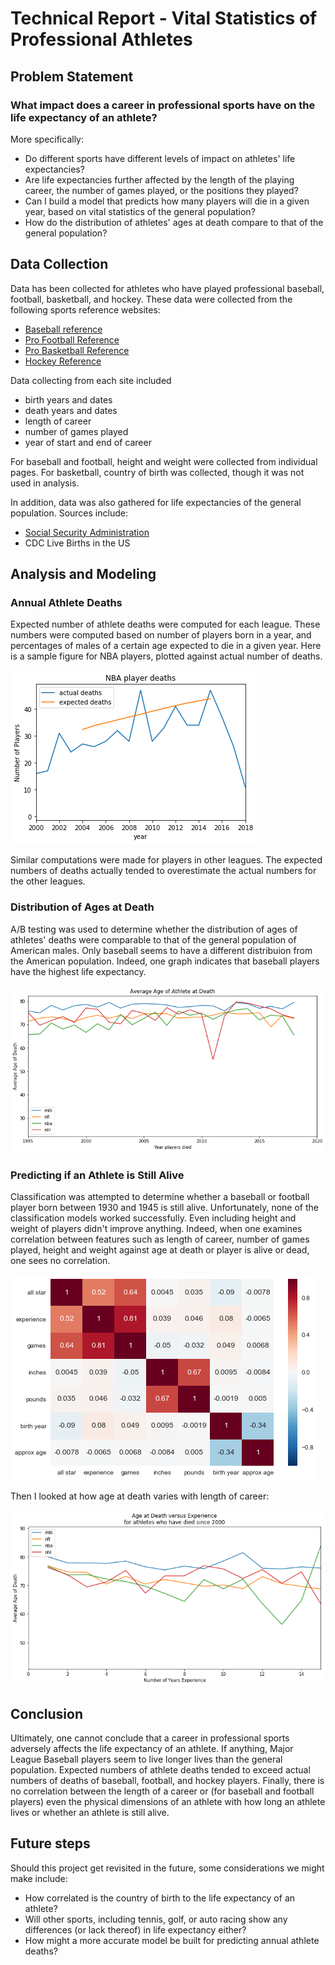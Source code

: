 # Technical Report - Vital Statistics of Professional Athletes

## Problem Statement
### What impact does a career in professional sports have on the life expectancy of an athlete?

More specifically:
- Do different sports have different levels of impact on athletes' life expectancies?
- Are life expectancies further affected by the length of the playing career, the number of games played, or the positions they played?
- Can I build a model that predicts how many players will die in a given year, based on vital statistics of the general population?
- How do the distribution of athletes' ages at death compare to that of the general population? 

## Data Collection

Data has been collected for athletes who have played professional baseball, football, basketball, and hockey. These data were collected from the following sports reference websites:
- [Baseball reference](https://baseball-reference.com)
- [Pro Football Reference](https://pro-football-reference.com)
- [Pro Basketball Reference](https://basketball-reference.com)
- [Hockey Reference](https://hockey-reference.com)

Data collecting from each site included 
- birth years and dates
- death years and dates
- length of career
- number of games played
- year of start and end of career

For baseball and football, height and weight were collected from individual pages. For basketball, country of birth was collected, though it was not used in analysis.

In addition, data was also gathered for life expectancies of the general population. Sources include:
- [Social Security Administration](https://www.ssa.gov/oact/STATS/table4c6.html)
- CDC Live Births in the US

## Analysis and Modeling

### Annual Athlete Deaths

Expected number of athlete deaths were computed for each league. These numbers were computed based on number of players born in a year, and percentages of males of a certain age expected to die in a given year. Here is a sample figure for NBA players, plotted against actual number of deaths.

![](https://github.com/erichkuo/capstone/blob/master/visuals/NBA_expected_deaths.png)

Similar computations were made for players in other leagues. The expected numbers of deaths actually tended to overestimate the actual numbers for the other leagues.

### Distribution of Ages at Death

A/B testing was used to determine whether the distribution of ages of athletes' deaths were comparable to that of the general population of American males. Only baseball seems to have a different distribuion from the American population. Indeed, one graph indicates that baseball players have the highest life expectancy.

![Average Age at death](https://github.com/erichkuo/capstone/blob/master/visuals/average_age_at_death.png)

### Predicting if an Athlete is Still Alive

Classification was attempted to determine whether a baseball or football player born between 1930 and 1945 is still alive. Unfortunately, none of the classification models worked successfully. Even including height and weight of players didn't improve anything. Indeed, when one examines correlation between features such as length of career, number of games played, height and weight against age at death or player is alive or dead, one sees no correlation.

![MLB no correlation](https://github.com/erichkuo/capstone/blob/master/visuals/mlb_correlation_heatmap.png)

Then I looked at how age at death varies with length of career:

![Age At Death Versus Experience](https://github.com/erichkuo/capstone/blob/master/visuals/age_versus_experience.png)

## Conclusion

Ultimately, one cannot conclude that a career in professional sports adversely affects the life expectancy of an athlete. If anything, Major League Baseball players seem to live longer lives than the general population. Expected numbers of athlete deaths tended to exceed actual numbers of deaths of baseball, football, and hockey players. Finally, there is no correlation between the length of a career or (for baseball and football players) even the physical dimensions of an athlete with how long an athlete lives or whether an athlete is still alive.

## Future steps

Should this project get revisited in the future, some considerations we might make include:
- How correlated is the country of birth to the life expectancy of an athlete?
- Will other sports, including tennis, golf, or auto racing show any differences (or lack thereof) in life expectancy either?
- How might a more accurate model be built for predicting annual athlete deaths?

